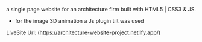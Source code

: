 a single page website for an architecture firm built with HTML5 | CSS3 & JS.

-  for the image 3D animation a Js plugin tilt was used 

LiveSite Url: (https://architecture-website-project.netlify.app/)

